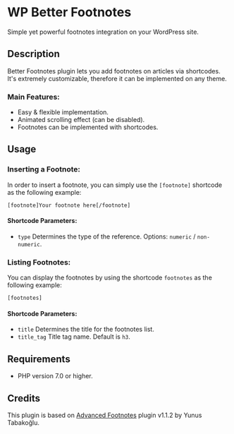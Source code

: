 # WP Better Footnotes
Simple yet powerful footnotes integration on your WordPress site.

## Description
Better Footnotes plugin lets you add footnotes on articles via shortcodes. It's extremely customizable, therefore it can be implemented on any theme.

### Main Features:
- Easy & flexible implementation.
- Animated scrolling effect (can be disabled).
- Footnotes can be implemented with shortcodes.

## Usage

### Inserting a Footnote:
In order to insert a footnote, you can simply use the `[footnote]` shortcode as the following example:
```
[footnote]Your footnote here[/footnote]
```

#### Shortcode Parameters:
- `type` Determines the type of the reference. Options: `numeric` / `non-numeric`.

### Listing Footnotes:
You can display the footnotes by using the shortcode `footnotes` as the following example:
```
[footnotes]
```
#### Shortcode Parameters:
- `title` Determines the title for the footnotes list.
- `title_tag` Title tag name. Default is `h3`.

## Requirements
- PHP version 7.0 or higher.

## Credits
This plugin is based on [Advanced Footnotes](https://wordpress.org/plugins/advanced-footnotes/) plugin v1.1.2 by Yunus Tabakoğlu.
